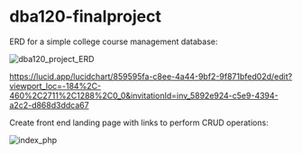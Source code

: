 # dba120-finalproject

ERD for a simple college course management database:

![dba120_project_ERD](https://user-images.githubusercontent.com/123834123/230692914-a1bada7d-2d28-4800-8d94-55cab6de2834.jpg)

https://lucid.app/lucidchart/859595fa-c8ee-4a44-9bf2-9f871bfed02d/edit?viewport_loc=-184%2C-460%2C2711%2C1288%2C0_0&invitationId=inv_5892e924-c5e9-4394-a2c2-d868d3ddca67

Create front end landing page with links to perform CRUD operations:

![index_php](https://user-images.githubusercontent.com/123834123/232341290-4bf4ab28-da9c-4504-a726-e46894bce18d.png)
